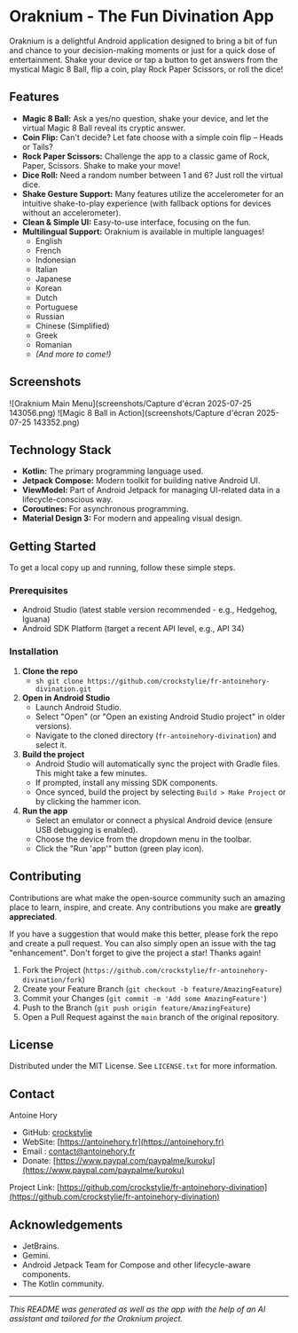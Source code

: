 # Oraknium - The Fun Divination App

Oraknium is a delightful Android application designed to bring a bit of fun and chance to your decision-making moments or just for a quick dose of entertainment. Shake your device or tap a button to get answers from the mystical Magic 8 Ball, flip a coin, play Rock Paper Scissors, or roll the dice!

## Features

*   **Magic 8 Ball:** Ask a yes/no question, shake your device, and let the virtual Magic 8 Ball reveal its cryptic answer.
*   **Coin Flip:** Can't decide? Let fate choose with a simple coin flip – Heads or Tails?
*   **Rock Paper Scissors:** Challenge the app to a classic game of Rock, Paper, Scissors. Shake to make your move!
*   **Dice Roll:** Need a random number between 1 and 6? Just roll the virtual dice.
*   **Shake Gesture Support:** Many features utilize the accelerometer for an intuitive shake-to-play experience (with fallback options for devices without an accelerometer).
*   **Clean & Simple UI:** Easy-to-use interface, focusing on the fun.
*   **Multilingual Support:** Oraknium is available in multiple languages!
    *   English
    *   French
    *   Indonesian
    *   Italian
    *   Japanese
    *   Korean
    *   Dutch
    *   Portuguese
    *   Russian
    *   Chinese (Simplified)
    *   Greek
    *   Romanian
    *   *(And more to come!)*

## Screenshots

![Oraknium Main Menu](screenshots/Capture d'écran 2025-07-25 143056.png)
![Magic 8 Ball in Action](screenshots/Capture d'écran 2025-07-25 143352.png)

## Technology Stack

*   **Kotlin:** The primary programming language used.
*   **Jetpack Compose:** Modern toolkit for building native Android UI.
*   **ViewModel:** Part of Android Jetpack for managing UI-related data in a lifecycle-conscious way.
*   **Coroutines:** For asynchronous programming.
*   **Material Design 3:** For modern and appealing visual design.

## Getting Started

To get a local copy up and running, follow these simple steps.

### Prerequisites

*   Android Studio (latest stable version recommended - e.g., Hedgehog, Iguana)
*   Android SDK Platform (target a recent API level, e.g., API 34)

### Installation

1.  **Clone the repo**
    *   `sh git clone https://github.com/crockstylie/fr-antoinehory-divination.git`
2.  **Open in Android Studio**
    *   Launch Android Studio.
    *   Select "Open" (or "Open an existing Android Studio project" in older versions).
    *   Navigate to the cloned directory (`fr-antoinehory-divination`) and select it.
3.  **Build the project**
    *   Android Studio will automatically sync the project with Gradle files. This might take a few minutes.
    *   If prompted, install any missing SDK components.
    *   Once synced, build the project by selecting `Build > Make Project` or by clicking the hammer icon.
4.  **Run the app**
    *   Select an emulator or connect a physical Android device (ensure USB debugging is enabled).
    *   Choose the device from the dropdown menu in the toolbar.
    *   Click the "Run 'app'" button (green play icon).

## Contributing

Contributions are what make the open-source community such an amazing place to learn, inspire, and create. Any contributions you make are **greatly appreciated**.

If you have a suggestion that would make this better, please fork the repo and create a pull request. You can also simply open an issue with the tag "enhancement".
Don't forget to give the project a star! Thanks again!

1.  Fork the Project (`https://github.com/crockstylie/fr-antoinehory-divination/fork`)
2.  Create your Feature Branch (`git checkout -b feature/AmazingFeature`)
3.  Commit your Changes (`git commit -m 'Add some AmazingFeature'`)
4.  Push to the Branch (`git push origin feature/AmazingFeature`)
5.  Open a Pull Request against the `main` branch of the original repository.

## License

Distributed under the MIT License. See `LICENSE.txt` for more information.

## Contact

Antoine Hory
*   GitHub: [crockstylie](https://github.com/crockstylie)
*   WebSite: [https://antoinehory.fr](https://antoinehory.fr)
*   Email : [contact@antoinehory.fr](mailto:contact@antoinehory.fr)
*   Donate: [https://www.paypal.com/paypalme/kuroku](https://www.paypal.com/paypalme/kuroku)

Project Link: [https://github.com/crockstylie/fr-antoinehory-divination](https://github.com/crockstylie/fr-antoinehory-divination)

## Acknowledgements

*   JetBrains.
*   Gemini.
*   Android Jetpack Team for Compose and other lifecycle-aware components.
*   The Kotlin community.

---

*This README was generated as well as the app with the help of an AI assistant and tailored for the Oraknium project.*
    

